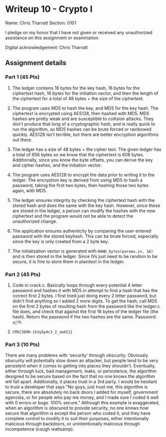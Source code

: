 # Writeup 10 - Crypto I

Name: Chris Tharratt
Section: 0101

I pledge on my honor that I have not given or received any unauthorized assistance on this assignment or examination.

Digital acknowledgement: Chris Tharratt


## Assignment details

### Part 1 (45 Pts)

1) The ledger contains 16 bytes for the key hash, 16 bytes for the ciphertext hash, 16 bytes for the initiation vector, and then the length of the ciphertext for a total of 48 bytes + the size of the ciphertext.

2) The program uses MD5 to hash the key, and MD5 for the key hash. The ciphertext is encrypted using AES128, then hashed with MD5. MD5 hashes are pretty weak and are susceptible to collision attacks. They don't produce that long of a cryptographic hash, and is really quick to run the algorithm, so MD5 hashes can be brute forced or rainbowed quickly. AES128 isn't terrible, but there are better encryption algorithms out there.

3) The ledger has a size of 48 bytes + the cipher text. The given ledger has a total of 656 bytes so we know that the ciphertext is 608 bytes. Additionally, since you know the byte offsets, you can derive the key and cipher hashes, and the initiation vector.

4) The program uses AES128 to encrypt the data prior to writing it to the ledger. The encryption key is derived from using MD5 to hash a password, taking the first two bytes, then hashing those two bytes again, with MD5.

5) The ledger ensures integrity by checking the ciphertext hash with the stored hash and does the same with the key hash. However, since these are stored in the ledger, a person can modify the hashes with the new ciphertext and the program would not be able to detect the unauthorized change.

6) The application ensures authenticity by comparing the user entered password with the stored keyhash. This can be brute forced, especially since the key is only created from a 2 byte key.

7) The initialization vector is generated with `RAND_bytes(params.iv, 16)` and is then stored in the ledger. Since IVs just need to be random to be secure, it is fine to store them in plaintext in the ledger.


### Part 2 (45 Pts)

1) Code in crack.c. Basically loops through every potential 4 letter password and hashes it with MD5 in attempt to find a hash that has the correct first 2 bytes. I first tried just doing every 2 letter password, but didn't find anything so I added 2 more digits. To get the hash, call MD5 on the first 2 bytes of resulting hash from the password like the ledger.c file does, and check that against the first 16 bytes of the ledger file (the hash). Return the password if the two hashes are the same. Password: `ajTF`.

2) `CMSC389R-{k3y5p4c3_2_sm411}`

### Part 3 (10 Pts)

There are many problems with 'security' through obscurity. Obviously obscurity will potentially slow down an attacker, but people tend to be very persistent when it comes to getting into places they shouldn't. Eventually, either through luck, bad management, leaks, or persistence, the algorithm designed to be secure based on the fact that no one knows the algorithm will fall apart. Additionally, it places trust in a 3rd party. I would be hesitant to trust a developer that says "No guys, just trust me, this algorithm is secure, there are absolutely no back doors I added for myself, government agencies, or for people who pay me money, and I made sure I coded it well with 0 errors or bugs. 100% secure." Although this example is exaggerated, when an algorithm is obscured to provide security, no one knows how secure that algorithm is except the person who coded it, and they have complete control to modify it to suit their purposes, either intentionally malicious through backdoors, or unintentionally malicious through incompetence (cough wattsamp).
